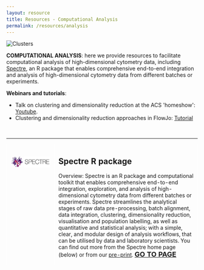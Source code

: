 ```yaml
---
layout: resource
title: Resources - Computational Analysis
permalink: /resources/analysis
---
```


![Clusters](https://raw.githubusercontent.com/tomashhurst/tomashhurst.github.io/master/images/Clusters%20wide.png)

**COMPUTATIONAL ANALYSIS**: here we provide resources to facilitate computational analysis of high-dimensional cytometry data, including [Spectre](https://immunedynamics.github.io/spectre/), an R package that enables comprehensive end-to-end integration and analysis of high-dimensional cytometry data from different batches or experiments.

**Webinars and tutorials**:

- Talk on clustering and dimensionality reduction at the ACS 'homeshow': [Youtube](https://www.youtube.com/embed/MSIDmYhqe5g).
- Clustering and dimensionality reduction approaches in FlowJo: [Tutorial](https://wiki.centenary.org.au/x/mYGoBw)

<br />

---

<table class="table gmisc_table">
  <tbody>
    <tr>
      <td style="padding-left:.75em;padding-right:.75em;width:25%; border-left:1px solid #FFFFFF;border-top:1px solid #FFFFFF;border-bottom:1px solid #FFFFFF;border-right:1px solid #FFFFFF;text-align:left; vertical-align:top">
          <img src="https://raw.githubusercontent.com/ImmuneDynamics/ImmuneDynamics.github.io/master/images/Spectre%20logo%20wide.png" width="3000" style="padding-top: 30px">
      </td>
      <td style="padding-left:.75em;width:75%; border-left:1px solid #FFFFFF;border-top:1px solid #FFFFFF;border-bottom:1px solid #FFFFFF;border-right:1px solid #FFFFFF;text-align:left; vertical-align:top">
        <p><h2>Spectre R package</h2></p>
        <p>
          Overview: Spectre is an R package and computational toolkit that enables comprehensive end-to-end integration, exploration, and analysis of high-dimensional cytometry data from different batches or experiments. 
          Spectre streamlines the analytical stages of raw data pre-processing, batch alignment, data integration, clustering, dimensionality reduction, visualisation and population labelling, as well as quantitative and statistical analysis; with a simple, clear, and modular design of analysis workflows, that can be utilised by data and laboratory scientists. You can find out more from the Spectre home page (below) or from our <a href="https://www.biorxiv.org/content/10.1101/2020.10.22.349563v1.abstract">pre-print</a>.
       <a href="https://immunedynamics.github.io/spectre" target="_blank" rel="noopener noreferrer"><b><span style="font-size: 18px">GO TO PAGE</span></b></a>
        </p>
      </td>
      </tr>
    </tbody>
</table>

<p> </p>
